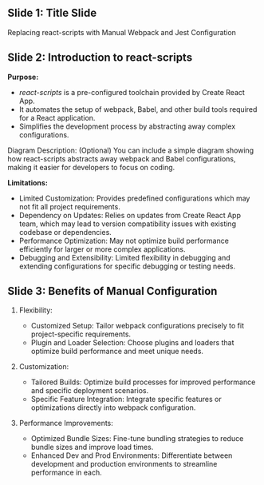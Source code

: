 ## Slide 1: Title Slide
Replacing react-scripts with Manual Webpack and Jest Configuration

## Slide 2: Introduction to react-scripts
**Purpose:**
* _react-scripts_ is a pre-configured toolchain provided by Create React App.
* It automates the setup of webpack, Babel, and other build tools required for a React application.
* Simplifies the development process by abstracting away complex configurations.

Diagram Description:
(Optional) You can include a simple diagram showing how react-scripts abstracts away webpack and Babel configurations, making it easier for developers to focus on coding.

**Limitations:**
* Limited Customization: Provides predefined configurations which may not fit all project requirements.
* Dependency on Updates: Relies on updates from Create React App team, which may lead to version compatibility issues with existing codebase or dependencies.
* Performance Optimization: May not optimize build performance efficiently for larger or more complex applications.
* Debugging and Extensibility: Limited flexibility in debugging and extending configurations for specific debugging or testing needs.

## Slide 3: Benefits of Manual Configuration
1. Flexibility:
   * Customized Setup: Tailor webpack configurations precisely to fit project-specific requirements.
   * Plugin and Loader Selection: Choose plugins and loaders that optimize build performance and meet unique needs.
     
2. Customization:
   * Tailored Builds: Optimize build processes for improved performance and specific deployment scenarios.
   * Specific Feature Integration: Integrate specific features or optimizations directly into webpack configuration.

3. Performance Improvements:
   * Optimized Bundle Sizes: Fine-tune bundling strategies to reduce bundle sizes and improve load times.
   * Enhanced Dev and Prod Environments: Differentiate between development and production environments to streamline performance in each.
